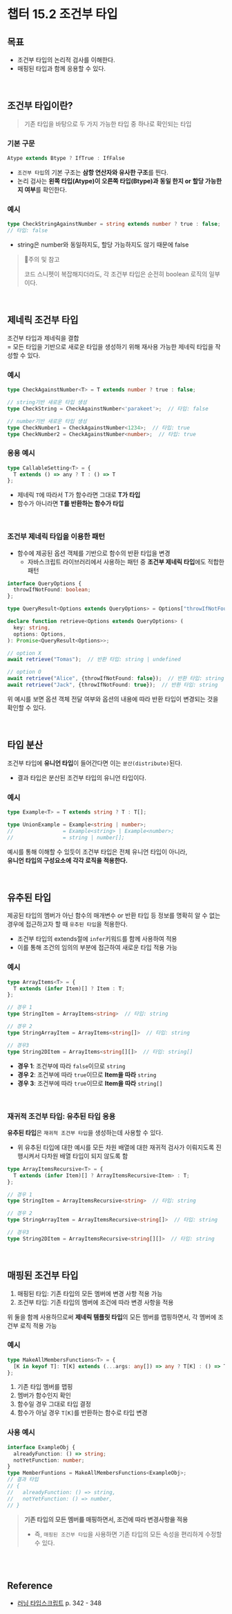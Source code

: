 # 챕터 15.2 조건부 타입

## 목표

- 조건부 타입의 논리적 검사를 이해한다.
- 매핑된 타입과 함께 응용할 수 있다.

<br/>

## 조건부 타입이란?

>기존 타입을 바탕으로 두 가지 가능한 타입 중 하나로 확인되는 타입

### 기본 구문

```ts
Atype extends Btype ? IfTrue : IfFalse
```

- `조건부 타입`의 기본 구조는 **삼항 연산자와 유사한 구조**를 띈다.
- 논리 검사는 **왼쪽 타입(Atype)이 오른쪽 타입(Btype)과 동일 한지 or 할당 가능한지 여부**를 확인한다.

### 예시

```ts
type CheckStringAgainstNumber = string extends number ? true : false;
// 타입: false
```

- string은 number와 동일하지도, 할당 가능하지도 않기 때문에 false

>🚨주의 및 참고
>
>코드 스니펫이 복잡해지더라도, 각 조건부 타입은 순전히 boolean 로직의 일부이다.

<br/>

## 제네릭 조건부 타입

조건부 타입과 제네릭을 결합  
= 모든 타입을 기반으로 새로운 타입을 생성하기 위해 재사용 가능한 제네릭 타입을 작성할 수 있다.

### 예시

```ts
type CheckAgainstNumber<T> = T extends number ? true : false;

// string기반 새로운 타입 생성
type CheckString = CheckAgainstNumber<'parakeet'>;  // 타입: false

// number기반 새로운 타입 생성
type CheckNumber1 = CheckAgainstNumber<1234>;  // 타입: true
type CheckNumber2 = CheckAgainstNumber<number>;  // 타입: true
```

### 응용 예시

```ts
type CallableSetting<T> = {
  T extends () => any ? T : () => T
};
```

- 제네릭 `T`에 따라서 T가 함수라면 그대로 **T가 타입**
- 함수가 아니라면 **T를 반환하는 함수가 타입**

<br/>

### 조건부 제네릭 타입을 이용한 패턴

- 함수에 제공된 옵션 객체를 기반으로 함수의 반환 타입을 변경
  - 자바스크립트 라이브러리에서 사용하는 패턴 중 **조건부 제네릭 타입**에도 적합한 패턴

```ts
interface QueryOptions {
  throwIfNotFound: boolean;
};

type QueryResult<Options extends QueryOptions> = Options["throwIfNotFound"] extends true ? string : string | undefined;

declare function retrieve<Options extends QueryOptions> (
  key: string,
  options: Options,
): Promise<QueryResult<Options>>;

// option X
await retrieve("Tomas");  // 반환 타입: string | undefined

// option O
await retrieve("Alice", {throwIfNotFound: false});  // 반환 타입: string | undefined
await retrieve("Jack", {throwIfNotFound: true});  // 반환 타입: string
```

위 예시를 보면 옵션 객체 전달 여부와 옵션의 내용에 따라 반환 타입이 변경되는 것을 확인할 수 있다.

<br/>

## 타입 분산

조건부 타입에 **유니언 타입**이 들어간다면 이는 `분산(distribute)`된다.

- 결과 타입은 분산된 조건부 타입의 유니언 타입이다.

### 예시

```ts
type Example<T> = T extends string ? T : T[];

type UnionExample = Example<string | number>;
//                = Example<string> | Example<number>;
//                = string | number[];
```

예시를 통해 이해할 수 있듯이 조건부 타입은 전체 유니언 타입이 아니라,  
**유니언 타입의 구성요소에 각각 로직을 적용한다.**

<br/>

## 유추된 타입

제공된 타입의 멤버가 아닌 함수의 매개변수 or 반환 타입 등 정보를 명확히 알 수 없는 경우에 접근하고자 할 때 `유추된 타입`을 적용한다.

- 조건부 타입의 extends절에 `infer`키워드를 함께 사용하여 적용
- 이를 통해 조건의 임의의 부분에 접근하여 새로운 타입 적용 가능

### 예시

```ts
type ArrayItems<T> = {
  T extends (infer Item)[] ? Item : T;
};

// 경우 1
type StringItem = ArrayItems<string>  // 타입: string

// 경우 2
type StringArrayItem = ArrayItems<string[]>  // 타입: string

// 경우3
type String2DItem = ArrayItems<string[][]>  // 타입: string[]
```

- **경우 1**: 조건부에 따라 `false`이므로 `string`
- **경우 2**: 조건부에 따라 `true`이므로 **Item을 따라** `string`
- **경우 3**: 조건부에 따라 `true`이므로 **Item을 따라** `string[]`

<br/>

### 재귀적 조건부 타입: 유추된 타입 응용

**유추된 타입**은 `재귀적 조건부 타입`을 생성하는데 사용할 수 있다.

- 위 유추된 타입에 대한 예시를 모든 차원 배열에 대한 재귀적 검사가 이뤄지도록 진행시켜서 다차원 배열 타입이 되지 않도록 함

```ts
type ArrayItemsRecursive<T> = {
  T extends (infer Item)[] ? ArrayItemsRecursive<Item> : T;
};

// 경우 1
type StringItem = ArrayItemsRecursive<string>  // 타입: string

// 경우 2
type StringArrayItem = ArrayItemsRecursive<string[]>  // 타입: string

// 경우3
type String2DItem = ArrayItemsRecursive<string[][]>  // 타입: string
```

<br/>

## 매핑된 조건부 타입

1. 매핑된 타입: 기존 타입의 모든 멤버에 변경 사항 적용 가능
2. 조건부 타입: 기존 타입의 멤버에 조건에 따라 변경 사항을 적용

위 둘을 함께 사용하므로써 **제네릭 템플릿 타입**의 모든 멤버를 맵핑하면서, 각 멤버에 조건부 로직 적용 가능

### 예시

```ts
type MakeAllMembersFunctions<T> = {
  [K in keyof T]: T[K] extends (...args: any[]) => any ? T[K] : () => T[K]
};
```

1. 기존 타입 멤버를 맵핑
2. 멤버가 함수인지 확인
3. 함수일 경우 그대로 타입 결정
4. 함수가 아닐 경우 `T[K]`를 반환하는 함수로 타입 변경

### 사용 예시

```ts
interface ExampleObj {
  alreadyFunction: () => string;
  notYetFunction: number;
}
type MemberFuntions = MakeAllMembersFunctions<ExampleObj>;
// 결과 타입
// {
//   alreadyFunction: () => string,
//   notYetFunction: () => number,
// }
```

> **기존 타입의 모든 멤버를 매핑하면서, 조건에 따라 변경사항을 적용**
>- 즉, `매핑된 조건부 타입`을 사용하면 기존 타입의 모든 속성을 편리하게 수정할 수 있다.

<br/>
<br/>

## Reference

- [러닝 타입스크립트](https://product.kyobobook.co.kr/detail/S000200553845) p. 342 - 348
